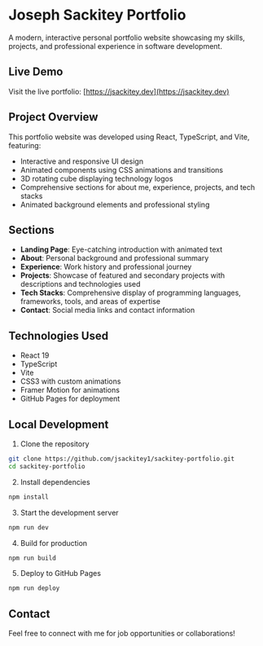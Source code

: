# Joseph Sackitey Portfolio

A modern, interactive personal portfolio website showcasing my skills, projects, and professional experience in software development.

## Live Demo

Visit the live portfolio: [https://jsackitey.dev](https://jsackitey.dev)

## Project Overview
This portfolio website was developed using React, TypeScript, and Vite, featuring:

- Interactive and responsive UI design
- Animated components using CSS animations and transitions
- 3D rotating cube displaying technology logos
- Comprehensive sections for about me, experience, projects, and tech stacks
- Animated background elements and professional styling

## Sections
- **Landing Page**: Eye-catching introduction with animated text
- **About**: Personal background and professional summary
- **Experience**: Work history and professional journey
- **Projects**: Showcase of featured and secondary projects with descriptions and technologies used
- **Tech Stacks**: Comprehensive display of programming languages, frameworks, tools, and areas of expertise
- **Contact**: Social media links and contact information

## Technologies Used

- React 19
- TypeScript
- Vite
- CSS3 with custom animations
- Framer Motion for animations
- GitHub Pages for deployment

## Local Development

1. Clone the repository

```bash
git clone https://github.com/jsackitey1/sackitey-portfolio.git
cd sackitey-portfolio
```

2. Install dependencies

```bash
npm install
```

3. Start the development server

```bash
npm run dev
```

4. Build for production

```bash
npm run build
```

5. Deploy to GitHub Pages

```bash
npm run deploy
```

## Contact

Feel free to connect with me for job opportunities or collaborations!
